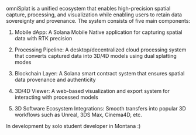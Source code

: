 omniSplat is a unified ecosystem that enables high-precision spatial capture, processing, and visualization while enabling users to retain data sovereignty and provenance. The system consists of five main components:

1. Mobile dApp: A Solana Mobile Native application for capturing spatial data with RTK precision

2. Processing Pipeline: A desktop/decentralized cloud processing system that converts captured data into 3D/4D models using dual splatting modes

3. Blockchain Layer: A Solana smart contract system that ensures spatial data provenance and authenticity 

4. 3D/4D Viewer: A web-based visualization and export system for interacting with processed models

5. 3D Software Ecosystem Integrations: Smooth transfers into popular 3D workflows such as Unreal, 3DS Max, Cinema4D, etc.

In development by solo student developer in Montana :)
